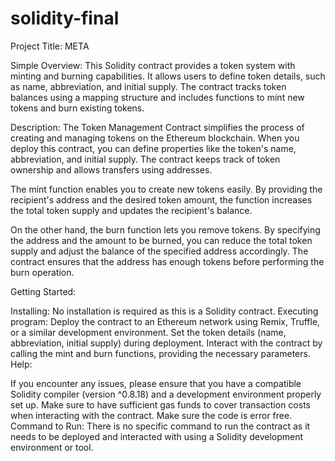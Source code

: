 # solidity-final

Project Title: META

Simple Overview: This Solidity contract provides a token system with minting and burning capabilities. It allows users to define token details, such as name, abbreviation, and initial supply. The contract tracks token balances using a mapping structure and includes functions to mint new tokens and burn existing tokens.

Description: The Token Management Contract simplifies the process of creating and managing tokens on the Ethereum blockchain. When you deploy this contract, you can define properties like the token's name, abbreviation, and initial supply. The contract keeps track of token ownership and allows transfers using addresses.

The mint function enables you to create new tokens easily. By providing the recipient's address and the desired token amount, the function increases the total token supply and updates the recipient's balance.

On the other hand, the burn function lets you remove tokens. By specifying the address and the amount to be burned, you can reduce the total token supply and adjust the balance of the specified address accordingly. The contract ensures that the address has enough tokens before performing the burn operation.

Getting Started:

Installing: No installation is required as this is a Solidity contract.
Executing program: Deploy the contract to an Ethereum network using Remix, Truffle, or a similar development environment.
Set the token details (name, abbreviation, initial supply) during deployment.
Interact with the contract by calling the mint and burn functions, providing the necessary parameters.
Help:

If you encounter any issues, please ensure that you have a compatible Solidity compiler (version ^0.8.18) and a development environment properly set up.
Make sure to have sufficient gas funds to cover transaction costs when interacting with the contract.
Make sure the code is error free.
Command to Run: There is no specific command to run the contract as it needs to be deployed and interacted with using a Solidity development environment or tool.
